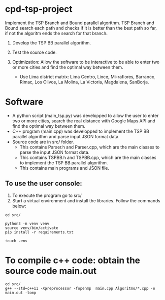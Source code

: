 # cpd-tsp-project

Implement the TSP Branch and Bound parallel algorithm. TSP Branch and Bound search each path and checks if it is better than the best path so far, if not the algoritm ends the search for that branch.

1. Develop the TSP BB parallel algorithm.
2. Test the source code.
3. Optimization: Allow the software to be interactive to be able to enter two or more cities and find the optimal way between them.

    - Use Lima district matrix:  Lima Centro, Lince, Mi-raflores, Barranco, Rimac, Los Olivos, La Molina, La Victoria, Magdalena, SanBorja.

# Software

- A python script (main_tsp.py) was developped to allow the user to enter two or more cities, search the real distance with Google Maps API and find the optimal way between them.
- C++ program (main.cpp) was developped to implement the TSP BB parallel algorithm and parse input JSON format data.
- Source code are in src/ folder. 
    - This contains Parser.h and Parser.cpp, which are the main classes to parse the input JSON format data.
    - This contains TSPBB.h and TSPBB.cpp, which are the main classes to implement the TSP BB parallel algorithm.
    - This contains main programs and JSON file.
## To use the user console:

1. To execute the program go to src/
2. Start a virtual environment and install the libraries. Follow the commands below:

```
cd src/

python3 -m venv venv
source venv/bin/activate
pip install -r requirements.txt

touch .env
```

# To compile c++ code: obtain the source code main.out

```
cd src/
g++ --std=c++11 -Xpreprocessor -fopenmp  main.cpp Algoritmo/*.cpp -o main.out -lomp
```
